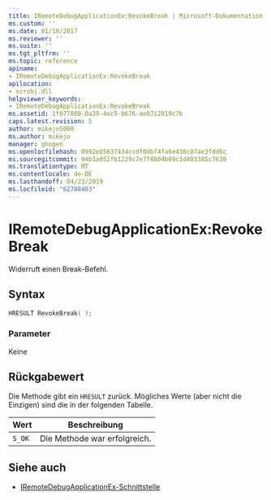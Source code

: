```yaml
---
title: IRemoteDebugApplicationEx:RevokeBreak | Microsoft-Dokumentation
ms.custom: ''
ms.date: 01/18/2017
ms.reviewer: ''
ms.suite: ''
ms.tgt_pltfrm: ''
ms.topic: reference
apiname:
- IRemoteDebugApplicationEx:RevokeBreak
apilocation:
- scrobj.dll
helpviewer_keywords:
- IRemoteDebugApplicationEx:RevokeBreak
ms.assetid: 1f077860-0a39-4ec9-b676-ae0712819c7b
caps.latest.revision: 5
author: mikejo5000
ms.author: mikejo
manager: ghogen
ms.openlocfilehash: 0992eb5637434ccdf0dbf4fa6e436c87ae3fdd6c
ms.sourcegitcommit: 94b3a052fb1229c7e7f8804b09c1d403385c7630
ms.translationtype: MT
ms.contentlocale: de-DE
ms.lasthandoff: 04/23/2019
ms.locfileid: "62788403"
---
```

# <a name="iremotedebugapplicationexrevokebreak"></a>IRemoteDebugApplicationEx:RevokeBreak

Widerruft einen Break-Befehl.

## <a name="syntax"></a>Syntax

```cpp
HRESULT RevokeBreak( );
```

### <a name="parameters"></a>Parameter

Keine

## <a name="return-value"></a>Rückgabewert

Die Methode gibt ein `HRESULT` zurück. Mögliches Werte (aber nicht die Einzigen) sind die in der folgenden Tabelle.

|Wert|Beschreibung|
|-----------|-----------------|
|`S_OK`|Die Methode war erfolgreich.|

## <a name="see-also"></a>Siehe auch

- [IRemoteDebugApplicationEx-Schnittstelle](iremotedebugapplicationex-interface.md)